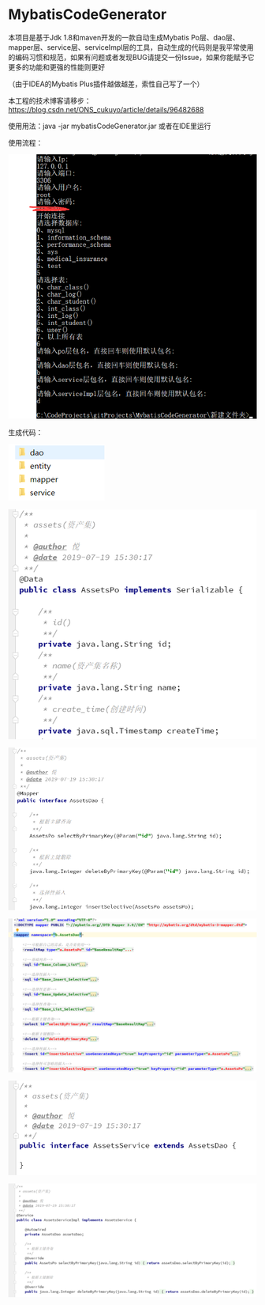 # MybatisCodeGenerator
本项目是基于Jdk 1.8和maven开发的一款自动生成Mybatis Po层、dao层、mapper层、service层、serviceImpl层的工具，自动生成的代码则是我平常使用的编码习惯和规范，如果有问题或者发现BUG请提交一份Issue，如果你能赋予它更多的功能和更强的性能则更好

（由于IDEA的Mybatis Plus插件越做越差，索性自己写了一个）

本工程的技术博客请移步：https://blog.csdn.net/ONS_cukuyo/article/details/96482688

使用用法：java -jar mybatisCodeGenerator.jar 或者在IDE里运行

使用流程：

![1563521056829](img/QQ20190719152539.png)

生成代码：

![](img/QQ20190719152842.png)

![](img/QQ20190719153044.png)

![](img/QQ20190719153103.png)

![](img/QQ20190719153116.png)

![](img/QQ20190719153125.png)

![](img/QQ20190719153135.png)


